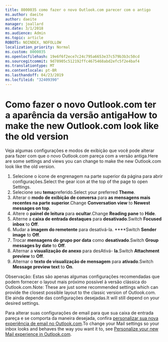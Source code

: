 ```yaml
---
title: 8000035 como fazer o novo Outlook.com parecer com o antigo
ms.author: daeite
author: daeite
manager: joallard
ms.date: 3/1/2018
ms.audience: Admin
ms.topic: article
ROBOTS: NOINDEX, NOFOLLOW
localization_priority: Normal
ms.custom: 8000035
ms.openlocfilehash: 19e6f6f2ece7c24c795a6653e37c579b3b3c50cd
ms.sourcegitcommit: 9d78905c512192ffc4675468abd2efc5f2e4baf4
ms.translationtype: MT
ms.contentlocale: pt-BR
ms.lasthandoff: 04/23/2019
ms.locfileid: "32409390"
---
```

# <a name="how-to-make-the-new-outlookcom-look-like-the-old-version"></a><span data-ttu-id="5740d-102">Como fazer o novo Outlook.com ter a aparência da versão antiga</span><span class="sxs-lookup"><span data-stu-id="5740d-102">How to make the new Outlook.com look like the old version</span></span>

<span data-ttu-id="5740d-103">Veja algumas configurações e modos de exibição que você pode alterar para fazer com que o novo Outlook.com pareça com a versão antiga.</span><span class="sxs-lookup"><span data-stu-id="5740d-103">Here are some settings and views you can change to make the new Outlook.com look like the old version.</span></span>

1. <span data-ttu-id="5740d-104">Selecione o ícone de engrenagem na parte superior da página para abrir configurações.</span><span class="sxs-lookup"><span data-stu-id="5740d-104">Select the gear icon at the top of the page to open Settings.</span></span>
2. <span data-ttu-id="5740d-105">Selecione seu **tema**preferido.</span><span class="sxs-lookup"><span data-stu-id="5740d-105">Select your preferred **Theme**.</span></span>
3. <span data-ttu-id="5740d-106">Alterar o **modo de exibição de conversa** para **as mensagens mais recentes na parte superior**.</span><span class="sxs-lookup"><span data-stu-id="5740d-106">Change **Conversation view** to **Newest messages on top**.</span></span>
4. <span data-ttu-id="5740d-107">Altere o **painel de leitura** para **ocultar**.</span><span class="sxs-lookup"><span data-stu-id="5740d-107">Change **Reading pane** to **Hide**.</span></span>
5. <span data-ttu-id="5740d-108">Alterne a **caixa de entrada destaques** para **desativado**.</span><span class="sxs-lookup"><span data-stu-id="5740d-108">Switch **Focused inbox** to **Off**.</span></span>
6. <span data-ttu-id="5740d-109">Mudar a **imagem do remetente** para desativá-la. \*\*\*\*</span><span class="sxs-lookup"><span data-stu-id="5740d-109">Switch **Sender image** to **Off**.</span></span> 
7. <span data-ttu-id="5740d-110">Trocar **mensagens do grupo por data** como **desativado**.</span><span class="sxs-lookup"><span data-stu-id="5740d-110">Switch **Group messages by date** to **Off**.</span></span> 
8. <span data-ttu-id="5740d-111">Alternar a **visualização de anexo** para desAtivá- **la**.</span><span class="sxs-lookup"><span data-stu-id="5740d-111">Switch **Attachment preview** to **Off**.</span></span> 
9. <span data-ttu-id="5740d-112">Alternar o **texto de visualização de mensagem** para **ativado**.</span><span class="sxs-lookup"><span data-stu-id="5740d-112">Switch **Message preview text** to **On**.</span></span>

<span data-ttu-id="5740d-113">Observação: Estas são apenas algumas configurações recomendadas que podem fornecer o layout mais próximo possível à versão clássica do Outlook.com.</span><span class="sxs-lookup"><span data-stu-id="5740d-113">Note: These are just some recommended settings which can provide the closest possible layout to the classic version of Outlook.com.</span></span> <span data-ttu-id="5740d-114">Ele ainda depende das configurações desejadas.</span><span class="sxs-lookup"><span data-stu-id="5740d-114">It will still depend on your desired settings.</span></span>

<span data-ttu-id="5740d-115">Para alterar suas configurações de email para que sua caixa de entrada pareça e se comporta da maneira desejada, confira [personalizar sua nova experiência de email no Outlook.com](https://support.office.com/article/b41c2ecb-f23c-42b3-b7f8-659646d5e58c).</span><span class="sxs-lookup"><span data-stu-id="5740d-115">To change your Mail settings so your inbox looks and behaves the way you want it to, see [Personalize your new Mail experience in Outlook.com](https://support.office.com/article/b41c2ecb-f23c-42b3-b7f8-659646d5e58c).</span></span>
